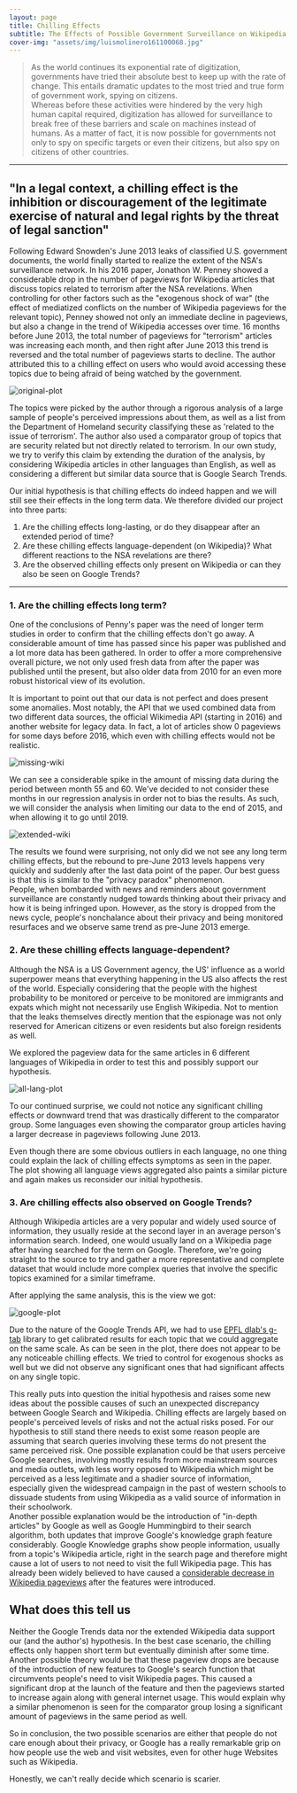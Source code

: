 ```yaml
---
layout: page
title: Chilling Effects
subtitle: The Effects of Possible Government Surveillance on Wikipedia and Google Trends
cover-img: "assets/img/luismolinero161100068.jpg"
---
```

> As the world continues its exponential rate of digitization, governments have tried their absolute best to keep up with the rate of change.
This entails dramatic updates to the most tried and true form of government work, spying on citizens.  
> Whereas before these activities were hindered by the very high human capital required, digitization has allowed for surveillance to break free of these barriers and scale on machines instead of humans.
As a matter of fact, it is now possible for governments not only to spy on specific targets or even their citizens, but also spy on citizens of other countries.

-----------------------
## "In a legal context, a chilling effect is the inhibition or discouragement of the legitimate exercise of natural and legal rights by the threat of legal sanction"
Following Edward Snowden's June 2013 leaks of classified U.S. government documents, the world finally started to realize the extent of the NSA's surveillance network.
In his 2016 paper, Jonathon W. Penney showed a considerable drop in the number of pageviews for Wikipedia articles that discuss topics related to terrorism after the NSA revelations.
When controlling for other factors such as the "exogenous shock of war" (the effect of mediatized conflicts on the number of Wikipedia pageviews for the relevant topic), Penney showed not only an immediate decline in pageviews, but also a change in the trend of Wikipedia accesses over time.
16 months before June 2013, the total number of pageviews for "terrorism" articles was increasing each month, and then right after June 2013 this trend is reversed and the total number of pageviews starts to decline.
The author attributed this to a chilling effect on users who would avoid accessing these topics due to being afraid of being watched by the government.

![original-plot](assets/img/paper-plot-4a.png)

The topics were picked by the author through a rigorous analysis of a large sample of people's perceived impressions about them, as well as a list from the Department of Homeland security classifying these as 'related to the issue of terrorism'. The author also used a comparator group of topics that are security related but not directly related to terrorism.
In our own study, we try to verify this claim by extending the duration of the analysis, by considering Wikipedia articles in other languages than English, as well  as considering a different but similar data source that is Google Search Trends.  

Our initial hypothesis is that chilling effects do indeed happen and we will still see their effects in the long term data.
We therefore divided our project into three parts:

1. Are the chilling effects long-lasting, or do they disappear after an extended period of time?
2. Are these chilling effects language-dependent (on Wikipedia)? What different reactions to the NSA revelations are there?
3. Are the observed chilling effects only present on Wikipedia or can they also be seen on Google Trends?


-----------------------
### 1. Are the chilling effects long term?
One of the conclusions of Penny's paper was the need of longer term studies in order to confirm that the chilling effects don't go away.
A considerable amount of time has passed since his paper was published and a lot more data has been gathered.
In order to offer a more comprehensive overall picture, we not only used fresh data from after the paper was published until the present, but also older data from 2010 for an even more robust historical view of its evolution. 

It is important to point out that our data is not perfect and does present some anomalies.
Most notably, the API that we used combined data from two different data sources, the official Wikimedia API (starting in 2016) and another website for legacy data.
In fact, a lot of articles show 0 pageviews for some days before 2016, which even with chilling effects would not be realistic.

![missing-wiki](assets/img/missing-data-wiki.png)

We can see a considerable spike in the amount of missing data during the period between month 55 and 60.
We've decided to not consider these months in our regression analysis in order not to bias the results.
As such, we will consider the analysis when limiting our data to the end of 2015, and when allowing it to go until 2019.

<!---
<html><head>
    <style>
body {
    margin-left: auto;
    margin-right: auto;
}
.dropdown-wrapper > div {
    border: 1px solid;
}

.dropdown-wrapper-child {
    margin: auto;
    display: flex;
}

.dropdown-wrapper-child div {
    flex-grow: 1;
    width: 0;
}

.dropdown-wrapper {
    display: inline-block;
}
    </style>

</head><body><div class="dropdown-wrapper">
    <select class="dropdown-wrapper-child" id="ProjectsDropdown">
        <option value="assets/html/sample_plot.html">Sample1</option>
        <option value="assets/html/sample_plot.html">Sample1</option>
        <option value="assets/html/sample_plot.html">Sample1</option>
        <option value="assets/html/sample_plot.html">Sample1</option>
        <option value="assets/html/sample_plot.html">Sample1</option>
        <option value="assets/html/sample_plot.html">Sample1</option>
    </select>
</div>
 <object id="plot" style="height: 450pt;width: 100%;" type="text/html" data="assets/html/sample_plot.html" ></object>

<script>
    function loadProjectPlot() {
        var plot = document.getElementById("plot");
        plot.data = this.value;
        return false;
    }
document.getElementById("ProjectsDropdown").onchange = loadProjectPlot;
</script>

</body></html>
-->

![extended-wiki](assets/img/extended-wiki.png)

The results we found were surprising, not only did we not see any long term chilling effects, but the rebound to pre-June 2013 levels happens very quickly and suddenly after the last data point of the paper.
Our best guess is that this is similar to the "privacy paradox" phenomenon.  
People, when bombarded with news and reminders about government surveillance are constantly nudged towards thinking about their privacy and how it is being infringed upon.
However, as the story is dropped from the news cycle, people's nonchalance about their privacy and being monitored resurfaces and we observe same trend as pre-June 2013 emerge.
<!-- very nice explanation! -->


### 2. Are these chilling effects language-dependent?
Although the NSA is a US Government agency, the US' influence as a world superpower means that everything happening in the US also affects the rest of the world. Especially considering that the people with the highest probability to be monitored or perceive to be monitored are immigrants and expats which might not necessarily use English Wikipedia. Not to mention that the leaks themselves directly mention that the espionage was not only reserved for American citizens or even residents but also foreign residents as well.  

We explored the pageview data for the same articles in 6 different languages of Wikipedia in order to test this and possibly support our hypothesis.


<!---
<html><head>
    <style>
body {
    margin-left: auto;
    margin-right: auto;
}
.dropdown-wrapper > div {
    border: 1px solid;
}

.dropdown-wrapper-child {
    margin: auto;
    display: flex;
}

.dropdown-wrapper-child div {
    flex-grow: 1;
    width: 0;
}

.dropdown-wrapper {
    display: inline-block;
}
    </style>

</head><body><div class="dropdown-wrapper">
    <select class="dropdown-wrapper-child" id="ProjectsDropdown">
        <option value="assets/html/sample_plot.html">Sample1</option>
        <option value="assets/html/sample_plot.html">Sample1</option>
        <option value="assets/html/sample_plot.html">Sample1</option>
        <option value="assets/html/sample_plot.html">Sample1</option>
        <option value="assets/html/sample_plot.html">Sample1</option>
        <option value="assets/html/sample_plot.html">Sample1</option>
    </select>
</div>
 <object id="plot" style="height: 450pt;width: 100%;" type="text/html" data="assets/html/sample_plot.html" ></object>

<script>
    function loadProjectPlot() {
        var plot = document.getElementById("plot");
        plot.data = this.value;
        return false;
    }
document.getElementById("ProjectsDropdown").onchange = loadProjectPlot;
</script>

</body></html>
-->

![all-lang-plot](assets/img/all-lang-plot.jpeg)

To our continued surprise, we could not notice any significant chilling effects or downward trend that was drastically different to the comparator group. Some languages even showing the comparator group articles having a larger decrease in pageviews following June 2013.   

Even though there are some obvious outliers in each language, no one thing could explain the lack of chilling effects symptoms as seen in the paper. The plot showing all language views aggregated also paints a similar picture and again makes us reconsider our initial hypothesis.

###  3. Are chilling effects also observed on Google Trends?
Although Wikipedia articles are a very popular and widely used source of information, they usually reside at the second layer in an average person's information search.
Indeed, one would usually land on a Wikipedia page after having searched for the term on Google.
Therefore, we're going straight to the source to try and gather a more representative and complete dataset that would include more complex queries that involve the specific topics examined for a similar timeframe.  

After applying the same analysis, this is the view we got:

![google-plot](assets/img/google-plot.png)

<!---
 <object id="plot" style="height: 450pt;width: 100%;" type="text/html" data="assets/html/sample_plot.html" ></object>
-->

Due to the nature of the Google Trends API, we had to use [EPFL dlab's g-tab](https://github.com/epfl-dlab/GoogleTrendsAnchorBank) library to get calibrated results for each topic that we could aggregate on the same scale.
As can be seen in the plot, there does not appear to be any noticeable chilling effects.
We tried to control for exogenous shocks as well but we did not observe any significant ones that had significant affects on any single topic.

This really puts into question the initial hypothesis and raises some new ideas about the possible causes of such an unexpected discrepancy between Google Search and Wikipedia.
Chilling effects are largely based on people's perceived levels of risks and not the actual risks posed.
For our hypothesis to still stand there needs to exist some reason people are assuming that search queries involving these terms do not present the same perceived risk. 
One possible explanation could be that users perceive Google searches, involving mostly results from more mainstream sources and media outlets, with less worry  opposed to Wikipedia which might be perceived as a less legitimate and a shadier source of information, especially given the widespread campaign in the past of western schools to dissuade students from using Wikipedia as a valid source of information in their schoolwork.  
Another possible explanation would be the introduction of "in-depth articles" by Google as well as Google Hummingbird to their search algorithm, both updates that improve Google's knowledge graph feature considerably.
Google Knowledge graphs show people information, usually from a topic's Wikipedia article, right in the search page and therefore might cause a lot of users to not need to visit the full Wikipedia page.
This has already been widely believed to have caused a [considerable decrease in Wikipedia pageviews](https://www.theregister.com/2014/01/13/google_stabs_wikipedia_in_the_front) after the features were introduced.



## What does this tell us
Neither the Google Trends data nor the extended Wikipedia data support our (and the author's) hypothesis.
In the best case scenario, the chilling effects only happen short term but eventually diminish after some time.
Another possible theory would be that these pageview drops are because of the introduction of new features to Google's search function that circumvents people's need to visit Wikipedia pages.
This caused a significant drop at the launch of the feature and then the pageviews started to increase again along with general internet usage. 
This would explain why a similar phenomenon is seen for the comparator group losing a significant amount of pageviews in the same period as well.

So in conclusion, the two possible scenarios are either that people do not care enough about their privacy, or Google has a really remarkable grip on how people use the web and visit websites, even for other huge Websites such as Wikipedia.   

Honestly, we can't really decide which scenario is scarier.
